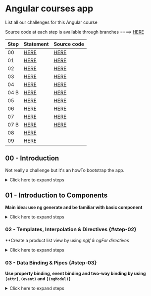 # Angular courses app

List all our challenges for this Angular course

Source code at each step is available through branches ====> [HERE](https://github.com/firehist/angular-courses-app/branches/yours)

| Step | Statement                | Source code                                                          |
|------|--------------------------|----------------------------------------------------------------------|
| 00   |   [HERE](#00---introduction)       | [HERE](https://github.com/firehist/angular-courses-app/tree/step-00) |
| 01   |   [HERE](#01---introduction-to-components)       | [HERE](https://github.com/firehist/angular-courses-app/tree/step-01) |
| 02   |   [HERE](#step-02)       | [HERE](https://github.com/firehist/angular-courses-app/tree/step-02) |
| 03   |   [HERE](#step-03)       | [HERE](https://github.com/firehist/angular-courses-app/tree/step-03) |
| 04   |   [HERE](#step-04)       | [HERE](https://github.com/firehist/angular-courses-app/tree/step-04) |
| 04 B |   [HERE](#step-04-bonus) | [HERE](https://github.com/firehist/angular-courses-app/tree/step-04-bonus) |
| 05   |   [HERE](#step-05)       | [HERE](https://github.com/firehist/angular-courses-app/tree/step-05) |
| 06   |   [HERE](#step-06)       | [HERE](https://github.com/firehist/angular-courses-app/tree/step-06) |
| 07   |   [HERE](#step-07)       | [HERE](https://github.com/firehist/angular-courses-app/tree/step-07) |
| 07 B |   [HERE](#step-07-bonus) | [HERE](https://github.com/firehist/angular-courses-app/tree/step-07-bonus) |
| 08   |   [HERE](#step-08)       |  |
| 09   |   [HERE](#step-09)       |  |

## 00 - Introduction

Not really a challenge but it's an howTo bootstrap the app.

<details>
<summary>Click here to expand steps</summary>

### Install NVM (if wanted

1. Install NVM (https://github.com/creationix/nvm#install-script)
2. Install a Node Version through NVM
```
nvm install 7
nvm alias default 7
```

### Ensure node is installed w/ npm

```
$ node -v
v8.1.0
$ npm -v
5.0.3
```

### Install [@angular/cli](https://cli.angular.io) globally

`npm install -g @angular/cli

### Boostrap an angular cli application (updated guide on official website https://cli.angular.io)
```
ng new myProjectName
cd myProjectName
# Run the application through http://localhost:4200
ng serve
```

Proposed solution: [step-00](https://github.com/firehist/angular-courses-app/tree/step-00)

</details>

## 01 - Introduction to Components

**Main idea: use ng generate and be familiar with basic component**

<details>
<summary>Click here to expand steps</summary>

Based on [step-00](https://github.com/firehist/angular-courses-app/tree/step-00)

1. Create a component called `header`

```
$ ng generate component header
```

2. Add the selector element `<app-header></<app-header>` into the main HTML `app.component.html`
3. Play with template to see what's going on
  a. Add [ngx-bootstrap](https://github.com/valor-software/ngx-bootstrap/blob/development/docs/getting-started/ng-cli.md) or [angular2-materialize](https://github.com/InfomediaLtd/angular2-materialize#installing--configuring-angular2-materialize-in-projects-created-with-the-angular-cli)
  c. Design a navbar header to display the name of app and links for future routes
  b. Add code between `<app-header>` and `</<app-header>`
  c. be genious :D

Proposed solution: [step-01](https://github.com/firehist/angular-courses-app/tree/step-01)

</details>

### 02 - Templates, Interpolation & Directives {#step-02}

**Create a product list view by using *ngIf & *ngFor directives**

<details>
<summary>Click here to expand steps</summary>

Based on [step-00](https://github.com/firehist/angular-courses-app/tree/step-00)

1. Create a component called `product-list`

```
ng generate component product/product-list
```

2. Inject the created component into the `app.component.html`

```
<app-product-list></app-product-list>
```

3. Now, add an default products list into our `ProductListComponent` class (find below a default products array)

  ```
  products = [
        {
            "id": 1,
            "productName": "Leaf Rake",
            "productCode": "GDN-0011",
            "releaseDate": "March 19, 2016",
            "description": "Leaf rake with 48-inch wooden handle.",
            "price": 19.95,
            "starRating": 3.2,
            "imageUrl": "http://openclipart.org/image/300px/svg_to_png/26215/Anonymous_Leaf_Rake.png"
        },
        {
            "id": 2,
            "productName": "Garden Cart",
            "productCode": "GDN-0023",
            "releaseDate": "March 18, 2016",
            "description": "15 gallon capacity rolling garden cart",
            "price": 32.99,
            "starRating": 4.2,
            "imageUrl": "http://openclipart.org/image/300px/svg_to_png/58471/garden_cart.png"
        },
        {
            "id": 5,
            "productName": "Hammer",
            "productCode": "TBX-0048",
            "releaseDate": "May 21, 2016",
            "description": "Curved claw steel hammer",
            "price": 8.9,
            "starRating": 4.8,
            "imageUrl": "http://openclipart.org/image/300px/svg_to_png/73/rejon_Hammer.png"
        },
        {
            "id": 8,
            "productName": "Saw",
            "productCode": "TBX-0022",
            "releaseDate": "May 15, 2016",
            "description": "15-inch steel blade hand saw",
            "price": 11.55,
            "starRating": 3.7,
            "imageUrl": "http://openclipart.org/image/300px/svg_to_png/27070/egore911_saw.png"
        },
        {
            "id": 10,
            "productName": "Video Game Controller",
            "productCode": "GMG-0042",
            "releaseDate": "October 15, 2015",
            "description": "Standard two-button video game controller",
            "price": 35.95,
            "starRating": 4.6,
            "imageUrl": "http://openclipart.org/image/300px/svg_to_png/120337/xbox-controller_01.png"
        }
    ]
  ```

4. Work on the product-list component template
    - Add a table to display product (display image url as text)
  
    - Use `*ngIf` directive to show the table if there is no product in the array
  
    - Use `*ngFor` directive on `<tr>` element to repeat this element as many times as products in the array
  
5. Bonus: Create a ProductListDetail component to replace HTML code of `*ngFor`

Proposed solution: [step-02](https://github.com/firehist/angular-courses-app/tree/step-02)

</details>

### 03 - Data Binding & Pipes {#step-03}

**Use property binding, event binding and two-way binding by using `[attr]`, `(event)` and `[(ngModel)]`**

<details>
<summary>Click here to expand steps</summary>

Based on [step-02](https://github.com/firehist/angular-courses-app/tree/step-02)

1. Display image as `<img src...` into the table with a *property binding* to `product.imageUrl` 
2. Add a button to show/hide all images on the page (you can handle click by using `<button (click)="myPublicMethod()"></button>`)
The text should be adapted to the current stage: `Show the images` or `Hide the images`
3. Set-up using banana in the box `[()]` the `ngModel` on the filter input text (two-way binding)
4. Create a custom Pipe to reverse a word & use it to display the filter text value.

Proposed solution: [step-03](https://github.com/firehist/angular-courses-app/tree/step-03)

### 04 - More on components {#step-04}

Based on [step-03](https://github.com/firehist/angular-courses-app/tree/step-03)

1. Develop the `product` pipe and use it into the product-list view (to filter products array).
2. Use Component lifecycle to `console.log` a message into the `onInit` event
3. Add specific style for the product-list component
4. Add pipe to products `*ngFor` (eg: currency, uppercase, etc.)

Proposed solution: [step-04](https://github.com/firehist/angular-courses-app/tree/step-04)

#### BONUS {#step-04-bonus}

Filter products without pipe. And add rating sort and so on.

Proposed solution: [step-04-bonus](https://github.com/firehist/angular-courses-app/tree/step-04-bonus)

### 05 - Building Nested Component

Based on [step-04](https://github.com/firehist/angular-courses-app/tree/step-04)

1. Create a `starComponent` which display the rating with stars
2. Use this component into our `productListComponent` and place it next to existing `product.starRating`
3. Set-up `rating` input into `starComponent`
4. Set-up `ratingClicked` output into `starComponent`
5. Listen `ratingClicked` event from `ProductListComponent`

Proposed solution: [step-05](https://github.com/firehist/angular-courses-app/tree/step-05)

### 06 - Services and dependency injection

Based on [step-05](https://github.com/firehist/angular-courses-app/tree/step-05)

1. Create a new angular service called `ProductService`

`$ ng generate service shared/models/product`

2. Ensure that it will be declared at our appModule level
3. Move the IProduct interface and the products array from our `productListComponent` to this new service
4. Write a public `getProducts` method to access to this products array

Proposed solution: [step-06](https://github.com/firehist/angular-courses-app/tree/step-06)

**BONUS**: Start to work with Observable

### 07 - Retrieving data Using HTTP

Based on [step-06](https://github.com/firehist/angular-courses-app/tree/step-06)

#### Install json-server as fake backend server

1. Instal [`json-server`](https://github.com/typicode/json-server) package

```
npm install --server json-server
```

2. Create a folder `server`
3. Create a file into created folder called `db.json` with following content

```
{
    "products": [
        {
            "id": 1,
            "productName": "Leaf Rake",
            "productCode": "GDN-0011",
            "releaseDate": "March 19, 2016",
            "description": "Leaf rake with 48-inch wooden handle.",
            "price": 19.95,
            "starRating": 3.2,
            "imageUrl": "http://openclipart.org/image/300px/svg_to_png/26215/Anonymous_Leaf_Rake.png"
        },
        {
            "id": 2,
            "productName": "Garden Cart",
            "productCode": "GDN-0023",
            "releaseDate": "March 18, 2016",
            "description": "15 gallon capacity rolling garden cart",
            "price": 32.99,
            "starRating": 4.2,
            "imageUrl": "http://openclipart.org/image/300px/svg_to_png/58471/garden_cart.png"
        },
        {
            "id": 3,
            "productName": "Hammer",
            "productCode": "TBX-0048",
            "releaseDate": "May 21, 2016",
            "description": "Curved claw steel hammer",
            "price": 8.9,
            "starRating": 4.8,
            "imageUrl": "http://openclipart.org/image/300px/svg_to_png/73/rejon_Hammer.png"
        },
        {
            "id": 4,
            "productName": "Saw",
            "productCode": "TBX-0022",
            "releaseDate": "May 15, 2016",
            "description": "15-inch steel blade hand saw",
            "price": 11.55,
            "starRating": 3.7,
            "imageUrl": "http://openclipart.org/image/300px/svg_to_png/27070/egore911_saw.png"
        },
        {
            "id": 5,
            "productName": "Video Game Controller",
            "productCode": "GMG-0042",
            "releaseDate": "October 15, 2015",
            "description": "Standard two-button video game controller",
            "price": 35.95,
            "starRating": 4.6,
            "imageUrl": "http://openclipart.org/image/300px/svg_to_png/120337/xbox-controller_01.png"
        }
    ]
}
```
4. Edit the `package.json` file and add into `scripts` section the following line

```
"api": "json-server --watch ./server/db.json"
```

5. Then you can run your backend server by type the following command and enjoy http://localhost:3000

```
npm run api
```

#### Just Do It!

1. Import the `HttpModule` into the `AppModule` (if not already done)

    1. Install the `@angular/http` module
    2. Import the `HttpModule` into our `AppModule`

2. Inject `Http` into our `ProductService`
3. Update the `getProducts()` method to make a `get` call to our API Service `http://localhost:3000/products`
4. Use `RxJS` methods:

    1. `map` to convert the string result into a JSON Object
    2. `do` to `console.log` the JSON Object
    3. `catch` to attach a method to handle errors
    4. Imports
    
```
import { Observable } from 'rxjs/Observable'
import 'rxjs/add/operator/mergeMap';
```

5. Change into `ProductListComponent` the way we retrieve the data from our `ProductService`

Proposed solution: [step-07](https://github.com/firehist/angular-courses-app/tree/step-07)

**BONUS**: Do it with BehaviorSubject and Observables

Proposed solution: [step-07-bonus](https://github.com/firehist/angular-courses-app/tree/step-07-bonus)

### 08 - Navigation and Routing Basics

Based on [step-07](https://github.com/firehist/angular-courses-app/tree/step-07)

1. Create a simple `ProductDetailComponent` and a `WelcomeComponent` with a basic template 
2. Import the `RouterModule` into the `AppModule` (if not already there)
    1. Install the `@angular/router` module
    2. Import the `RouterModule` into our `AppModule`
    3. Use the `RouterModule.forRoot([])` syntax to describe the application's routes (Note that `RouterModule.forChild([])` is used in angular sub-module of our application)
3. Add the `<router-outlet></router-outlet>` instead of our `app-product-list` directive into our `AppRootComponent`
4. Add a menu to navigate through Home and Product List pages using the directive `[routerLink]` directive
5. Add to the `ProductDetailComponent` two link:
  - One to go back to `/products` route
  - an other to go to the next product detail page





**FROM THIS POINT IT NEEDS TO BE UPDATED!**

## 09 - Navigating and Routing Advanced

*Working based on 10 source code*

1. Read `id` parameter from url in `ProductDetailComponent` using `ActivatedRoute`
2. Develop a method `getProductById(id:number)` in our `ProductService`
2. Develop the `ProductDetailComponent` to display real product detail information by retrieving the product from our `ProductService`
3. Implement a Guard to check the validity of given `id`

## 10 - Forms

*Working based on 11 source code*

1. Create a new component called `ProductEditComponent` with a basic edit form of a product
2. Use `template driven form`
    1. Use `[(ngModel)]` on each input to create a two-way binding
    2. Add the hash operator to retrieve the current `ngModel` state (eg. `#nameInput`)
    3. Display an error box below based on `nameInput.valid`
    4. Implement a `(ngSubmit)` method to execute a function when user submit
3. Use `model driven form`
    1. Update the form to use `[ngFormModel]=formName` on the `<form>` DOM node
    2. Changes all `[(ngModel)]` into a `ngControl="inputName"`
    3. Import `ReactiveFormsModule` in your current angular module
    4. Import `FormBuilder` and `Validators` from `@angular/forms` into your component
    5. Inject into the component the `FormBuilder`
    6. Create a public `formName` variable by using `FormBuilder`
    7. Describe your forms using: `ControlGroup`
    8. Add some validators (custom?)

## 11 - Angular Modules

*Working based on 12 source code*

Following slides:

1. Create a Feature module called `ProductModule`
2. Create a Shared module called `SharedModule`
3. Refactor `AppModule` if necessary
4. Create a `ProductRoutingModule` and a `AppRoutingModule` to split down routing configuration
5. Optional: Create a `CoreComponent` to handle all services once in your application

## 12 - Angular 2 set-up revisited

No challenge here!

## 13 - Unit Testing w/ Jasmine & Karma

*Working based on 13 source code*

## 14 - Reactive Programming

No challenge here!

## 15 - Data Store with @ngrx/store

*Working based on 15 source code*
